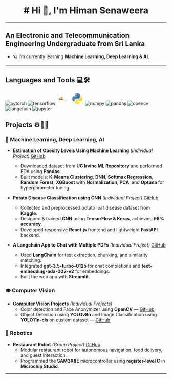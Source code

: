 
<h1 align="center"># Hi 👋, I'm Himan Senaweera</h1>





---

## An Electronic and Telecommunication Engineering Undergraduate from Sri Lanka

- 🪐 I’m currently learning **Machine Learning, Deep Learning & AI**.  
 ---

## Languages and Tools 💻🛠️

<p align="left">
  <!-- Machine Learning -->
  <img src="https://upload.wikimedia.org/wikipedia/commons/1/10/PyTorch_logo_icon.svg" alt="pytorch" width="40" height="40"/>
  <img src="https://upload.wikimedia.org/wikipedia/commons/2/2d/Tensorflow_logo.svg" alt="tensorflow" width="40" height="40"/>
  <img src="https://raw.githubusercontent.com/scikit-learn/scikit-learn/main/doc/logos/scikit-learn-logo.svg" alt="scikit-learn" width="40" height="40"/>
  
  <!-- Python & Data -->
  <img src="https://raw.githubusercontent.com/devicons/devicon/master/icons/python/python-original.svg" alt="python" width="40" height="40"/>
  <img src="https://numpy.org/images/logo.svg" alt="numpy" width="40" height="40"/>
  <img src="https://pandas.pydata.org/static/img/pandas_mark.svg" alt="pandas" width="40" height="40"/>

  <!-- Computer Vision -->
  <img src="https://opencv.org/wp-content/uploads/2020/07/OpenCV_logo_black.svg" alt="opencv" width="40" height="40"/>

  <!-- NLP & AI -->
  <img src="https://upload.wikimedia.org/wikipedia/commons/3/3f/Logo_LangChain.png" alt="langchain" width="40" height="40"/>
  
  <!-- Tools -->
  <img src="https://upload.wikimedia.org/wikipedia/commons/3/38/Jupyter_logo.svg" alt="jupyter" width="40" height="40"/>
</p>


## Projects ⚙️👨‍💻

### 🧠 Machine Learning, Deep Learning, AI
- **Estimation of Obesity Levels Using Machine Learning** *(Individual Project)* [GitHub](https://github.com/HimanSenaweera/Model-to-predict-obesity-Level.git)  
  - Downloaded dataset from **UC Irvine ML Repository** and performed EDA using **Pandas**.  
  - Built models: **K-Means Clustering**, **DNN**, **Softmax Regression**, **Random Forest**, **XGBoost** with **Normalization**, **PCA**, and **Optuna** for hyperparameter tuning.  

- **Potato Disease Classification using CNN** *(Individual Project)* [GitHub](https://github.com/HimanSenaweera/Deep-learning.git)  
  - Collected and preprocessed potato leaf disease dataset from **Kaggle**.  
  - Designed & trained **CNN** using **TensorFlow & Keras**, achieving **98% accuracy**.  
  - Developed responsive **React.js** frontend and lightweight **FastAPI** backend.  

- **A Langchain App to Chat with Multiple PDFs** *(Individual Project)* [GitHub](https://github.com/HimanSenaweera/Langchain-App-.git)  
  - Used **LangChain** for text extraction, chunking, and similarity matching.  
  - Integrated **gpt-3.5-turbo-0125** for chat completions and **text-embedding-ada-002-v2** for embeddings.  
  - Built the web app with **Streamlit**.  

### 👁️ Computer Vision
- **Computer Vision Projects** *(Individual Projects)*  
  - Color detection and Face Anonymizer using **OpenCV** — [GitHub](https://github.com/HimanSenaweera/OpenCV-projects.git)  
  - Object Detection using **YOLOv8n** and Image Classification using **YOLO11n-cls** on custom dataset — [GitHub](https://github.com/HimanSenaweera/Face-Anonymizer-using-OpenCV.git)  

### 🤖 Robotics
- **Restaurant Robot** *(Group Project)* [GitHub](https://github.com/HimanSenaweera/RestaurantRobot.git)  
  - Modular restaurant robot for autonomous navigation, food delivery, and guest interaction.  
  - Programmed the **SAM3X8E** microcontroller using **register-level C** in **Microchip Studio**.  
---

